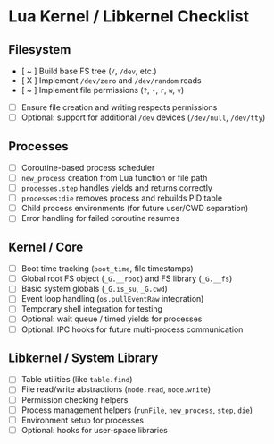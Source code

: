 # Lua Kernel / Libkernel Checklist

## Filesystem

- [ ~ ] Build base FS tree (`/`, `/dev`, etc.)
- [ X ] Implement `/dev/zero` and `/dev/random` reads
- [ ~ ] Implement file permissions (`?`, `-`, `r`, `w`, `v`)
- [ ] Ensure file creation and writing respects permissions
- [ ] Optional: support for additional `/dev` devices (`/dev/null`, `/dev/tty`)

## Processes

- [ ] Coroutine-based process scheduler
- [ ] `new_process` creation from Lua function or file path
- [ ] `processes.step` handles yields and returns correctly
- [ ] `processes:die` removes process and rebuilds PID table
- [ ] Child process environments (for future user/CWD separation)
- [ ] Error handling for failed coroutine resumes

## Kernel / Core

- [ ] Boot time tracking (`boot_time`, file timestamps)
- [ ] Global root FS object (`_G.__root`) and FS library (`_G.__fs`)
- [ ] Basic system globals (`_G.is_su`, `_G.cwd`)
- [ ] Event loop handling (`os.pullEventRaw` integration)
- [ ] Temporary shell integration for testing
- [ ] Optional: wait queue / timed yields for processes
- [ ] Optional: IPC hooks for future multi-process communication

## Libkernel / System Library

- [ ] Table utilities (like `table.find`)
- [ ] File read/write abstractions (`node.read`, `node.write`)
- [ ] Permission checking helpers
- [ ] Process management helpers (`runFile`, `new_process`, `step`, `die`)
- [ ] Environment setup for processes
- [ ] Optional: hooks for user-space libraries
